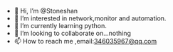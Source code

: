 - 👋 Hi, I’m @Stoneshan
- 👀 I’m interested in network,monitor and automation.
- 🌱 I’m currently learning python.
- 💞️ I’m looking to collaborate on...nothing
- 📫 How to reach me ,email:346035967@qq.com
<!---
Stoneshan/Stoneshan is a ✨ special ✨ repository because its `README.md` (this file) appears on your GitHub profile.
You can click the Preview link to take a look at your changes.
--->
